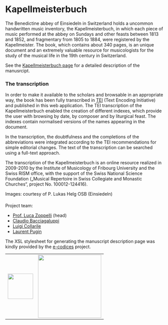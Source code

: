 # Kapellmeisterbuch

<!--div style="width: 150px; float: right; margin: 0px 0px 10px 30px;">
	<img src="//raw.githubusercontent.com/tibonilab/inventari-di-napoli/static/einsiedeln_c.png">
</div-->

The Benedictine abbey of Einsiedeln in Switzerland holds a uncommon handwritten music inventory, the Kapellmeisterbuch, in which each piece of music performed at the abbey on Sundays and other feasts between 1813 and 1852, and fragmentary from 1805 to 1884, were registered by the Kapellmeister. The book, which contains about 340 pages, is an unique document and an extremely valuable resource for musicologists for the study of the musical life in the 19th century in Switzerland.

See the [Kapellmeisterbuch page](/page/about) for a detailed description of the manusrcipt.

### The transcription

<p>In order to make it available to the scholars and browsable in an appropriate way, the book has been fully transcribed in <a href="http://www.tei-c.org" target="_blank">TEI</a> (Text Encoding Initiative) and published in this web application. The TEI transcription of the Kapellmeisterbuch enabled the creation of different indexes, which provide the user with browsing by date, by composer and by liturgical feast. The indexes contain normalised versions of the names appearing in the document.</p> 
	
<p>In the transcription, the doubtfulness and the completions of the abbreviations were integrated according to the TEI recommendations for simple editorial changes. The text of the transcription can be searched using a full-text approach.</p>

<p>
The transcription of the Kapellmeisterbuch is an
 online resource realized in 2009-2010 by the Institute of Musicology of
 Fribourg University and the Swiss RISM office, with the support of the 
Swiss National Science Foundation („Musical Repertoire in Swiss 
Collegiate and Monastic Churches“, project No. 100012-124416).
</p>

<p>
Images: courtesy of P. Lukas Helg OSB (Einsiedeln)
</p>

<p style="margin-top:20px;"><span class="head">Project team: </span></p> 

<ul>
<li><a href="mailto:luca.zoppelli@unifr.ch">Prof. Luca Zoppelli</a> (head) </li>
<li><a href="mailto:claudio.bacciagaluppi@rism.digital">Claudio Bacciagaluppi</a></li>
<li><a href="mailto:luigi.collarile@hkb.bfh.ch">Luigi Collarile</a><br></li>
<li><a href="mailto:laurent.pugin@rism.digital">Laurent Pugin</a></li>
</ul>

<p>The XSL stylesheet for generating the manuscript description page was kindly provided by the <a href="http://www.e-codices.ch" target="_blank">e-codices</a> project.</p>

<div>
	<table border="0" cellspacing="35px" style="margin: 0 auto;text-align:center"><tbody><tr><td align="center">
			<a href="http://www.rism-ch.org" target="_blank"><img src="//raw.githubusercontent.com/tibonilab/inventari-di-napoli/development/static/logo-RISM-large-ch.png" width="80px" border="0"></a>
		</td><td align="center">
			<a href="http://www.snf.ch/it" target="_blank"><img src="//raw.githubusercontent.com/tibonilab/inventari-di-napoli/development/static/SNF_RGB_I_POS.png" width="200px" border="0"></a>
		</td></tr></tbody></table>
</div>
